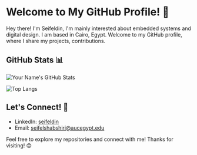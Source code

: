 # Welcome to My GitHub Profile! 👋

Hey there! I'm Seifeldin, I'm mainly interested about embedded systems and digital design. I am based in Cairo, Egypt. Welcome to my GitHub profile, where I share my projects, contributions.



## GitHub Stats 📊

![Your Name's GitHub Stats](https://github-readme-stats.vercel.app/api?username=seif2001&show_icons=true&theme=radical)

![Top Langs](https://github-readme-stats.vercel.app/api/top-langs/?username=seif2001&layout=compact&theme=radical)


## Let's Connect! 🤝

- LinkedIn: [seifeldin](https://linkedin.com/in/seifeldin)
- Email: [seifelshabshiri@aucegypt.edu](mailto:seifelshabshiri@aucegypt.edu)

Feel free to explore my repositories and connect with me! Thanks for visiting! 😊
